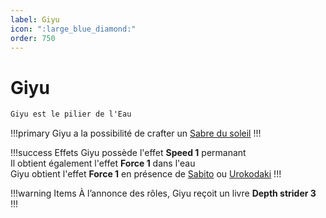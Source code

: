 ```yaml
---
label: Giyu
icon: ":large_blue_diamond:"
order: 750
---
```


# Giyu

```txt
Giyu est le pilier de l'Eau
```

!!!primary
Giyu a la possibilité de crafter un [Sabre du soleil](/demonslayer-uhc/divers/sabre)
!!!

!!!success Effets
Giyu possède l'effet **Speed 1** permanant <br>
Il obtient également l'effet **Force 1** dans l'eau <br>
Giyu obtient l'effet **Force 1** en présence de [Sabito](./sabito/) ou [Urokodaki](./urokodaki/)
!!!

!!!warning Items
À l’annonce des rôles, Giyu reçoit un livre **Depth strider 3** <br>
!!!


